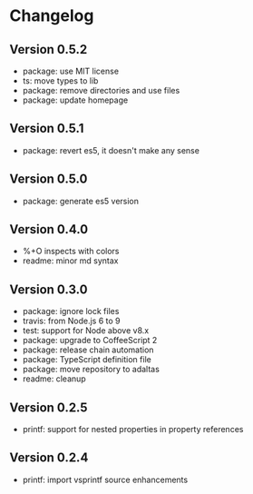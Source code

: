 
# Changelog

## Version 0.5.2

* package: use MIT license
* ts: move types to lib
* package: remove directories and use files
* package: update homepage

## Version 0.5.1

* package: revert es5, it doesn't make any sense

## Version 0.5.0

* package: generate es5 version

## Version 0.4.0

* %+O inspects with colors
* readme: minor md syntax

## Version 0.3.0

* package: ignore lock files
* travis: from Node.js 6 to 9
* test: support for Node above v8.x
* package: upgrade to CoffeeScript 2
* package: release chain automation
* package: TypeScript definition file
* package: move repository to adaltas
* readme: cleanup

## Version 0.2.5

* printf: support for nested properties in property references

## Version 0.2.4

* printf: import vsprintf source enhancements
